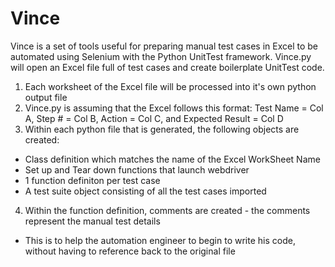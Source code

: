 # Vince
Vince is a set of tools useful for preparing manual test cases in Excel to be automated using Selenium with the Python UnitTest framework.
Vince.py will open an Excel file full of test cases and create boilerplate UnitTest code.

1. Each worksheet of the Excel file will be processed into it's own python output file
2. Vince.py is assuming that the Excel follows this format: Test Name = Col A, Step # = Col B, Action = Col C, and Expected Result = Col D
3. Within each python file that is generated, the following objects are created:
  - Class definition which matches the name of the Excel WorkSheet Name
  - Set up and Tear down functions that launch webdriver
  - 1 function definiton per test case
  - A test suite object consisting of all the test cases imported
4. Within the function definition, comments are created - the comments represent the manual test details
 - This is to help the automation engineer to begin to write his code, without having to reference back to the original file
